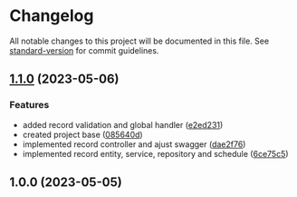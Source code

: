 # Changelog

All notable changes to this project will be documented in this file. See [standard-version](https://github.com/conventional-changelog/standard-version) for commit guidelines.

## [1.1.0](https://github.com/AdrianaMendes/bdr-desafio-radar-center/compare/v1.0.0...v1.1.0) (2023-05-06)


### Features

* added record validation and global handler ([e2ed231](https://github.com/AdrianaMendes/bdr-desafio-radar-center/commit/e2ed231cded82969b9c9c42251b996940f4b34e6))
* created project base ([085640d](https://github.com/AdrianaMendes/bdr-desafio-radar-center/commit/085640d456258b8faf58516c272a11c9f3efdf3e))
* implemented record controller and ajust swagger ([dae2f76](https://github.com/AdrianaMendes/bdr-desafio-radar-center/commit/dae2f76583f7344acdf1a6798b1b3b3d62676b05))
* implemented record entity, service, repository and schedule ([6ce75c5](https://github.com/AdrianaMendes/bdr-desafio-radar-center/commit/6ce75c5ecbf973afcec7348734c52630dc368a10))

## 1.0.0 (2023-05-05)
